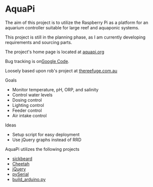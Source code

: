 AquaPi
======

The aim of this project is to utilize the Raspberry Pi as
a platform for an aquarium controller suitable for large
reef and aquaponic systems.

This project is still in the planning phase, as I am currently
developing requirements and sourcing parts.

The project's home page is located at [aquapi.org][aquapi.org]

Bug tracking is on[Google Code][googleissues].

Loosely based upon rob's project at [thereefuge.com.au][reefuge]

Goals
  * Monitor temperature, pH, ORP, and salinity
  * Control water levels
  * Dosing control
  * Lighting control
  * Feeder control
  * Air intake control

Ideas
  * Setup script for easy deployment
  * Use jQuery graphs instead of RRD

AquaPi utilizes the following projects
  * [sickbeard][sickbeard]
  * [Cheetah][cheetah]
  * [jQuery][jquery]
  * [pySerial][pyserial]
  * [build_arduino.py][buildarduino]

[aquapi.org]: http://aquapi.org
[reefuge]: http://www.thereefuge.com.au/threads/raspberry-pi-tank-monitor-project.3475
[sickbeard]: http://sickbeard.com
[cherrypy]: http://www.cherrypy.org
[cheetah]: http://www.cheetahtemplate.org
[jquery]: http://jquery.com
[pyserial]: http://pyserial.sourceforge.net/
[buildarduino]: http://playground.arduino.cc/BuildArduino/Py
[googleissues]: http://code.google.com/p/aquapi/issues/list
[googlenewissue]: http://code.google.com/p/aquapi/issues/entry
